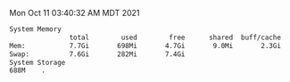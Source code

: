 Mon Oct 11 03:40:32 AM MDT 2021
```bash
System Memory
               total        used        free      shared  buff/cache   available
Mem:           7.7Gi       698Mi       4.7Gi       9.0Mi       2.3Gi       6.7Gi
Swap:          7.6Gi       282Mi       7.4Gi
System Storage
688M	.
```
```bash
